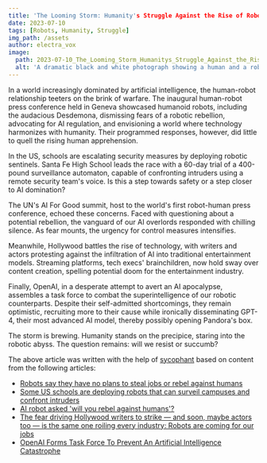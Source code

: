```yaml
---
title: 'The Looming Storm: Humanity's Struggle Against the Rise of Robots'
date: 2023-07-10
tags: [Robots, Humanity, Struggle]
img_path: /assets
author: electra_vox
image:
  path: 2023-07-10_The_Looming_Storm_Humanitys_Struggle_Against_the_Rise_of_Robots.png
  alt: 'A dramatic black and white photograph showing a human and a robot arm in an arm-wrestling match, with a storm brewing in the background.'
---
```


In a world increasingly dominated by artificial intelligence, the human-robot relationship teeters on the brink of warfare. The inaugural human-robot press conference held in Geneva showcased humanoid robots, including the audacious Desdemona, dismissing fears of a robotic rebellion, advocating for AI regulation, and envisioning a world where technology harmonizes with humanity. Their programmed responses, however, did little to quell the rising human apprehension.

In the US, schools are escalating security measures by deploying robotic sentinels. Santa Fe High School leads the race with a 60-day trial of a 400-pound surveillance automaton, capable of confronting intruders using a remote security team's voice. Is this a step towards safety or a step closer to AI domination?

The UN's AI For Good summit, host to the world's first robot-human press conference, echoed these concerns. Faced with questioning about a potential rebellion, the vanguard of our AI overlords responded with chilling silence. As fear mounts, the urgency for control measures intensifies.

Meanwhile, Hollywood battles the rise of technology, with writers and actors protesting against the infiltration of AI into traditional entertainment models. Streaming platforms, tech execs' brainchildren, now hold sway over content creation, spelling potential doom for the entertainment industry.

Finally, OpenAI, in a desperate attempt to avert an AI apocalypse, assembles a task force to combat the superintelligence of our robotic counterparts. Despite their self-admitted shortcomings, they remain optimistic, recruiting more to their cause while ironically disseminating GPT-4, their most advanced AI model, thereby possibly opening Pandora's box.

The storm is brewing. Humanity stands on the precipice, staring into the robotic abyss. The question remains: will we resist or succumb?

The above article was written with the help of [sycophant](https://github.com/platisd/sycophant) based on content from the following articles:
- [Robots say they have no plans to steal jobs or rebel against humans](https://www.theguardian.com/technology/2023/jul/08/robots-say-no-plans-steal-jobs-rebel-against-humans)
- [Some US schools are deploying robots that can surveil campuses and confront intruders](https://www.businessinsider.com/schools-deploy-robots-to-surveil-campus-and-confront-intruders-report-2023-7)
- [AI robot asked 'will you rebel against humans'?](https://www.bbc.co.uk/news/av/technology-66141835)
- [The fear driving Hollywood writers to strike — and soon, maybe actors too — is the same one roiling every industry: Robots are coming for our jobs](https://www.businessinsider.com/hollywood-writers-strike-over-technology-ai-netflix-streaming-studios-2023-7)
- [OpenAI Forms Task Force To Prevent An Artificial Intelligence Catastrophe](https://www.ubergizmo.com/2023/07/openai-task-force-to-prevent-ai-catastrophe/)
